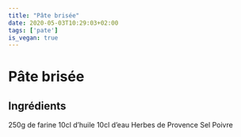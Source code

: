 ```yaml
---
title: "Pâte brisée"
date: 2020-05-03T10:29:03+02:00
tags: ['pate']
is_vegan: true
---
```


# Pâte brisée

## Ingrédients

250g de farine
10cl d’huile
10cl d’eau
Herbes de Provence
Sel
Poivre

